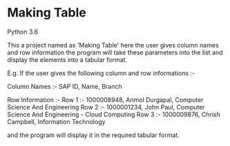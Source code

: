 # Making Table
Python 3.6

This a project named as 'Making Table' here the user gives column names and row information the program will take these parameters into the list and display the elements into a tabular format.

E.g. If the user gives the following column and row informations :-

Column Names :- SAP ID, Name, Branch

Row Information :- Row 1 :- 1000008948, Anmol Durgapal, Computer Science And Engineering
                   Row 2 :- 1000001234, John Paul, Computer Science And Engineering - Cloud Computing
                   Row 3 :- 1000009876, Chrish Campbell, Information Technology
                  
and the program will display it in the required tabular format.
